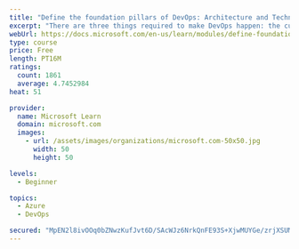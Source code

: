 ```yaml
---
title: "Define the foundation pillars of DevOps: Architecture and Technology"
excerpt: "There are three things required to make DevOps happen: the cultural component, tools and technology, and architecture. Discover the last two foundation pillars of DevOps, Architecture and Technology!"
webUrl: https://docs.microsoft.com/en-us/learn/modules/define-foundation-pillars/
type: course
price: Free
length: PT16M
ratings:
  count: 1861
  average: 4.7452984
heat: 51

provider:
  name: Microsoft Learn
  domain: microsoft.com
  images:
    - url: /assets/images/organizations/microsoft.com-50x50.jpg
      width: 50
      height: 50

levels:
  - Beginner

topics:
  - Azure
  - DevOps

secured: "MpEN2l8ivOOq0bZNwzKufJvt6D/SAcWJz6NrkQnFE93S+XjwMUYGe/zrjXSUMSj4UPJYkXC7cX+qFrt9vsn83QC5iXqDXWE79niazJv7zNwuPG0GfQVazqRLeVE2RturApP9a/nYgjPNFKxcMzZ98+xFW33i9TE7bLJ/Qxszq8axdI4dXJOqST5QPfToFVb211BqFo2mImcqN6/q3UHIggy+oB92iRwJ2U1cCsKV/wk5mkJQ7pP4DMGJMQRc3isWMYWs603KfbVmHm1K1Eer0rmAAlyhQhbkA8A7KdKBadApL6xuyE7R3S1lsZOpITI/XB5gpwNHaJHOx47Km6kzoeRpkYHF6TFHV+dXb5bmxXuhBYl1QkOhgf+IpjqISZwKcAkWcKKgUNUDaUiGO5D+kpiC76gFXFgHwTli5tvGc1U=;ntPv6SvW0jw8bTgnZOKEIA=="
---
```


